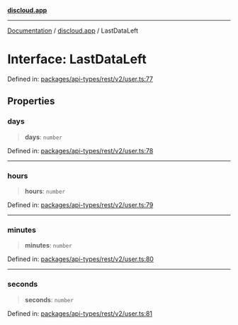 [**discloud.app**](../README.md)

***

[Documentation](../../packages.md) / [discloud.app](../README.md) / LastDataLeft

# Interface: LastDataLeft

Defined in: [packages/api-types/rest/v2/user.ts:77](https://github.com/discloud/discloud.app/blob/8d6df0b18784d1a4408701ac8e6b9db44dbb7133/packages/api-types/rest/v2/user.ts#L77)

## Properties

### days

> **days**: `number`

Defined in: [packages/api-types/rest/v2/user.ts:78](https://github.com/discloud/discloud.app/blob/8d6df0b18784d1a4408701ac8e6b9db44dbb7133/packages/api-types/rest/v2/user.ts#L78)

***

### hours

> **hours**: `number`

Defined in: [packages/api-types/rest/v2/user.ts:79](https://github.com/discloud/discloud.app/blob/8d6df0b18784d1a4408701ac8e6b9db44dbb7133/packages/api-types/rest/v2/user.ts#L79)

***

### minutes

> **minutes**: `number`

Defined in: [packages/api-types/rest/v2/user.ts:80](https://github.com/discloud/discloud.app/blob/8d6df0b18784d1a4408701ac8e6b9db44dbb7133/packages/api-types/rest/v2/user.ts#L80)

***

### seconds

> **seconds**: `number`

Defined in: [packages/api-types/rest/v2/user.ts:81](https://github.com/discloud/discloud.app/blob/8d6df0b18784d1a4408701ac8e6b9db44dbb7133/packages/api-types/rest/v2/user.ts#L81)

